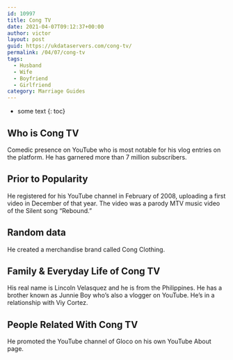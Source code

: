 ```yaml
---
id: 10997
title: Cong TV
date: 2021-04-07T09:12:37+00:00
author: victor
layout: post
guid: https://ukdataservers.com/cong-tv/
permalink: /04/07/cong-tv
tags:
  - Husband
  - Wife
  - Boyfriend
  - Girlfriend
category: Marriage Guides
---
```


* some text
{: toc}


## Who is Cong TV



Comedic presence on YouTube who is most notable for his vlog entries on the platform. He has garnered more than 7 million subscribers.

                
                
                
## Prior to Popularity



He registered for his YouTube channel in February of 2008, uploading a first video in December of that year. The video was a parody MTV music video of the Silent song &#8220;Rebound.&#8221;

                
                
                
## Random data



He created a merchandise brand called Cong Clothing.

                
                
                
## Family & Everyday Life of Cong TV



His real name is Lincoln Velasquez and he is from the Philippines. He has a brother known as Junnie Boy who&#8217;s also a vlogger on YouTube. He&#8217;s in a relationship with Viy Cortez.

                
                
                
## People Related With Cong TV



He promoted the YouTube channel of Gloco on his own YouTube About page.

                
              
            
          
          
          